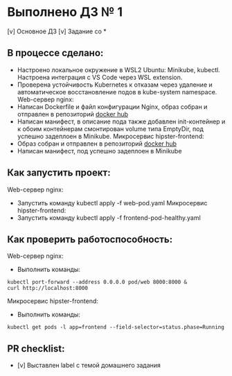 # Выполнено ДЗ № 1

 [v] Основное ДЗ
 [v] Задание со *

## В процессе сделано:
 - Настроено локальное окружение в WSL2 Ubuntu: Minikube, kubectl. Настроена интеграция с VS Code через WSL extension.
 - Проверена устойчивость Kubernetes к отказам через удаление и автоматическое восстановление подов в kube-system namespace.
   Web-сервер nginx: 
 - Написан Dockerfile и файл конфигурации Nginx, образ собран и отправлен в репозиторий [docker hub](https://hub.docker.com/r/voitenkov/k8s-intro-web) 
 - Написан манифест, в описание пода также добавлен init-контейнер и к обоим контейнерам смонтирован volume типа EmptyDir, под успешно задеплоен в Minikube.
   Микросервис hipster-frontend:
 - Образ собран и отправлен в репозиторий [docker hub](https://hub.docker.com/r/voitenkov/hipster-frontend) 
 - Написан манифест, под успешно задеплоен в Minikube

## Как запустить проект:
   Web-сервер nginx:
 - Запустить команду kubectl apply -f web-pod.yaml
   Микросервис hipster-frontend:
 - Запустить команду kubectl apply -f frontend-pod-healthy.yaml

## Как проверить работоспособность:
   Web-сервер nginx:
 - Выполнить команды:
  ```shell
  kubectl port-forward --address 0.0.0.0 pod/web 8000:8000 &
  curl http://localhost:8000
  ```
   Микросервис hipster-frontend:
 - Выполнить команды:
  ```shell
  kubectl get pods -l app=frontend --field-selector=status.phase=Running
  ```
## PR checklist:
 - [v] Выставлен label с темой домашнего задания
